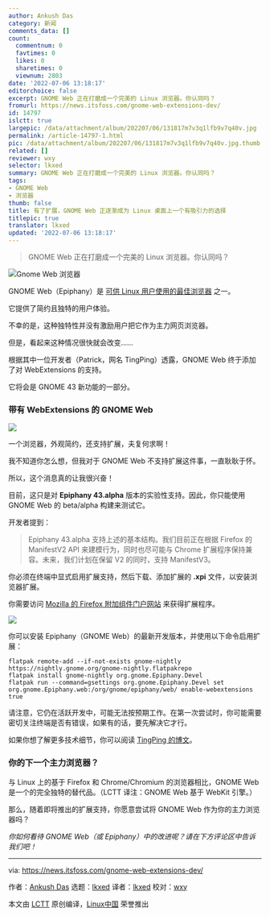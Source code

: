 ```yaml
---
author: Ankush Das
category: 新闻
comments_data: []
count:
  commentnum: 0
  favtimes: 0
  likes: 0
  sharetimes: 0
  viewnum: 2803
date: '2022-07-06 13:18:17'
editorchoice: false
excerpt: GNOME Web 正在打磨成一个完美的 Linux 浏览器。你认同吗？
fromurl: https://news.itsfoss.com/gnome-web-extensions-dev/
id: 14797
islctt: true
largepic: /data/attachment/album/202207/06/131817m7v3q1lfb9v7q40v.jpg
permalink: /article-14797-1.html
pic: /data/attachment/album/202207/06/131817m7v3q1lfb9v7q40v.jpg.thumb.jpg
related: []
reviewer: wxy
selector: lkxed
summary: GNOME Web 正在打磨成一个完美的 Linux 浏览器。你认同吗？
tags:
- GNOME Web
- 浏览器
thumb: false
title: 有了扩展，GNOME Web 正逐渐成为 Linux 桌面上一个有吸引力的选择
titlepic: true
translator: lkxed
updated: '2022-07-06 13:18:17'
---
```



> 
> GNOME Web 正在打磨成一个完美的 Linux 浏览器。你认同吗？
> 
> 
> 


![Gnome Web 浏览器](/data/attachment/album/202207/06/131817m7v3q1lfb9v7q40v.jpg)


GNOME Web（Epiphany）是 [可供 Linux 用户使用的最佳浏览器](https://itsfoss.com/best-browsers-ubuntu-linux/) 之一。


它提供了简约且独特的用户体验。


不幸的是，这种独特性并没有激励用户把它作为主力网页浏览器。


但是，看起来这种情况很快就会改变……


根据其中一位开发者（Patrick，网名 TingPing）透露，GNOME Web 终于添加了对 WebExtensions 的支持。


它将会是 GNOME 43 新功能的一部分。


### 带有 WebExtensions 的 GNOME Web


![](/data/attachment/album/202207/06/131818a8otb2wgnq8qrzsh.png)


一个浏览器，外观简约，还支持扩展，夫复何求啊！


我不知道你怎么想，但我对于 GNOME Web 不支持扩展这件事，一直耿耿于怀。


所以，这个消息真的让我很兴奋！


目前，这只是对 **Epiphany 43.alpha** 版本的实验性支持。因此，你只能使用 GNOME Web 的 beta/alpha 构建来测试它。


开发者提到：



> 
> Epiphany 43.alpha 支持上述的基本结构。我们目前正在根据 Firefox 的 ManifestV2 API 来建模行为，同时也尽可能与 Chrome 扩展程序保持兼容。未来，我们计划在保留 V2 的同时，支持 ManifestV3。
> 
> 
> 


你必须在终端中显式启用扩展支持，然后下载、添加扩展的 **.xpi** 文件，以安装浏览器扩展。


你需要访问 [Mozilla 的 Firefox 附加组件门户网站](https://addons.mozilla.org/en-US/firefox/extensions/) 来获得扩展程序。


![](/data/attachment/album/202207/06/131819cafck1ttk5p5e3gf.png)


你可以安装 Epiphany（GNOME Web）的最新开发版本，并使用以下命令启用扩展：



```
flatpak remote-add --if-not-exists gnome-nightly https://nightly.gnome.org/gnome-nightly.flatpakrepo
flatpak install gnome-nightly org.gnome.Epiphany.Devel
flatpak run --command=gsettings org.gnome.Epiphany.Devel set org.gnome.Epiphany.web:/org/gnome/epiphany/web/ enable-webextensions true

```

请注意，它仍在活跃开发中，可能无法按预期工作。在第一次尝试时，你可能需要密切关注终端是否有错误，如果有的话，要先解决它才行。


如果你想了解更多技术细节，你可以阅读 [TingPing 的博文](https://blog.tingping.se/2022/06/29/WebExtensions-Epiphany.html)。


### 你的下一个主力浏览器？


与 Linux 上的基于 Firefox 和 Chrome/Chromium 的浏览器相比，GNOME Web 是一个的完全独特的替代品。（LCTT 译注：GNOME Web 基于 WebKit 引擎。）


那么，随着即将推出的扩展支持，你愿意尝试将 GNOME Web 作为你的主力浏览器吗？


*你如何看待 GNOME Web（或 Epiphany）中的改进呢？请在下方评论区中告诉我们吧！*




---


via: <https://news.itsfoss.com/gnome-web-extensions-dev/>


作者：[Ankush Das](https://news.itsfoss.com/author/ankush/) 选题：[lkxed](https://github.com/lkxed) 译者：[lkxed](https://github.com/lkxed) 校对：[wxy](https://github.com/wxy)


本文由 [LCTT](https://github.com/LCTT/TranslateProject) 原创编译，[Linux中国](https://linux.cn/) 荣誉推出